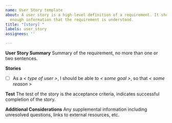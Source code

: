 ```yaml
---
name: User Story template
about: A user story is a high-level definition of a requirement. It should contain
  enough information that the requirement is understood.
title: "[story] "
labels: user_story
assignees: ''

---
```


**__User Story Summary__**
Summary of the requirement, no more than one or two sentences.

**__Stories__**
- [ ] As a _< type of user >_, I should be able to _< some goal >_, so that _< some reason >_

**__Test__**
The test of the story is the acceptance criteria, indicates successful completion of the story.

**__Additional Considerations__**
Any supplemental information including unresolved questions, links to external resources, etc.
